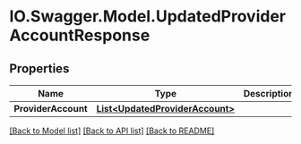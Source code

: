 # IO.Swagger.Model.UpdatedProviderAccountResponse
## Properties

Name | Type | Description | Notes
------------ | ------------- | ------------- | -------------
**ProviderAccount** | [**List&lt;UpdatedProviderAccount&gt;**](UpdatedProviderAccount.md) |  | [optional] 

[[Back to Model list]](../README.md#documentation-for-models) [[Back to API list]](../README.md#documentation-for-api-endpoints) [[Back to README]](../README.md)

